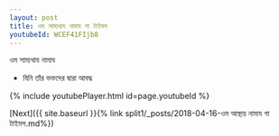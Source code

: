 ```yaml
---
layout: post
title: ওম সাম্যথায নামায গা টাইমস
youtubeId: WCEF41FIjb8
---
```

 
 
 ওম সাম্যথায নামায  
 
 -  যিনি তাঁর ভক্তদের দ্বারা আবদ্ধ 
 
  
 
  
 
 
 
 
 
 


{% include youtubePlayer.html id=page.youtubeId %}
 
[Next]({{ site.baseurl }}{% link  split1/_posts/2018-04-16-ওম আস্থায় নামায গা টাইমস.md%})
 
